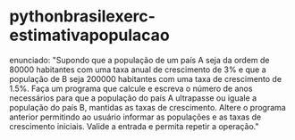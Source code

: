 # pythonbrasilexerc-estimativapopulacao
 enunciado: "Supondo que a população de um país A seja da ordem de 80000 habitantes com uma taxa anual de crescimento de 3% e que a população de B seja 200000 habitantes com uma taxa de crescimento de 1.5%. Faça um programa que calcule e escreva o número de anos necessários para que a população do país A ultrapasse ou iguale a população do país B, mantidas as taxas de crescimento. Altere o programa anterior permitindo ao usuário informar as populações e as taxas de crescimento iniciais. Valide a entrada e permita repetir a operação."
